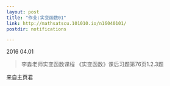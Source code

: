 ```yaml
---
layout: post
title: "作业:实变函数01"
link: http://mathsatscu.101010.io/n16040101/
postdir: notifications

---
```



2016 04.01

> 李淼老师实变函数课程
>《实变函数》课后习题第76页1.2.3题

来自主页君